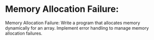 # Memory Allocation Failure:
Memory Allocation Failure: Write a program that allocates memory dynamically for an array. Implement error handling to manage memory allocation failures.


